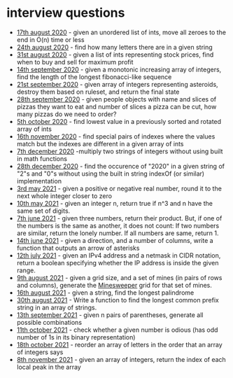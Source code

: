 # interview questions

* [17th august 2020](2020-08-17/) - given an unordered list of ints, move all zeroes to the end in O(n) time or less
* [24th august 2020](2020-08-24/) - find how many letters there are in a given string
* [31st august 2020](2020-08-31/) - given a list of ints representing stock prices, find when to buy and sell for maximum profit
* [14th september 2020](2020-09-14/) - given a monotonic increasing array of integers, find the length of the longest fibonacci-like sequence
* [21st september 2020](2020-09-21/) - given array of integers representing asteroids, destroy them based on ruleset, and return the final state
* [28th september 2020](2020-09-28/) - given people objects with name and slices of pizzas they want to eat and number of slices a pizza can be cut, how many pizzas do we need to order?
* [5th october 2020](2020-10-05/) - find lowest value in a previously sorted and rotated array of ints
* [16th november 2020](2020-11-16/) - find special pairs of indexes where the values match but the indexes are different in a given array of ints
* [7th december 2020](2020-12-07/) -multiply two strings of integers without using built in math functions
* [28th december 2020](2020-12-28/) - find the occurence of "2020" in a given string of "2"s and "0"s without using the built in string indexOf (or similar) implementation
* [3rd may 2021](2021-05-03/) - given a positive or negative real number, round it to the next whole integer closer to zero
* [10th may 2021](2021-05-10/) - given an integer n, return true if n^3 and n have the same set of digits.
* [7th june 2021](2021-06-07/) - given three numbers, return their product. But, if one of the numbers is the same as another, it does not count: If two numbers are similar, return the lonely number. If all numbers are same, return 1.
* [14th june 2021](2021-06-14/) - given a direction, and a number of columns, write a function that outputs an arrow of asterisks
* [12th july 2021](2021-07-12/) - given an IPv4 address and a netmask in CIDR notation, return a boolean specifying whether the IP address is inside the given range.
* [9th august 2021](2021-08-09/) - given a grid size, and a set of mines (in pairs of rows and columns), generate the [Minesweeper](https://en.wikipedia.org/wiki/Minesweeper_(video_game)) grid for that set of mines.
* [16th august 2021](2021-08-16/) - given a string, find the longest palindrome
* [30th august 2021](2021-08-30/) - Write a function to find the longest common prefix string in an array of strings.
* [13th september 2021](2021-09-13/) - given n pairs of parentheses, generate all possible combinations
* [11th october 2021](2021-10-11/) - check whether a given number is odious (has odd number of 1s in its binary representation)
* [18th october 2021](2021-10-18/) - reorder an array of letters in the order that an array of integers says
* [8th november 2021](2021-11-08/) - given an array of integers, return the index of each local peak in the array
